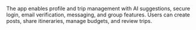 The app enables profile and trip management with AI suggestions, secure login, email verification, messaging, and group
features. Users can create posts, share itineraries, manage budgets, and review trips.
